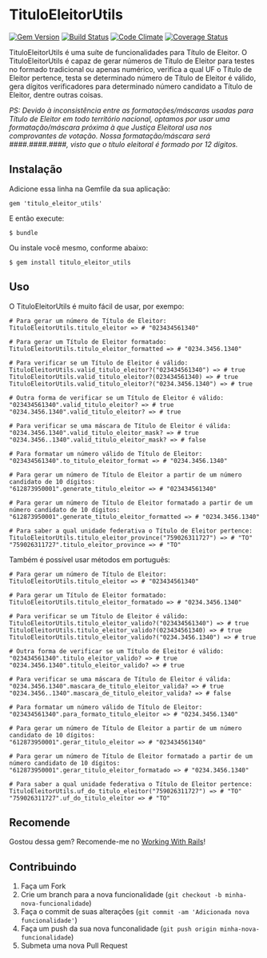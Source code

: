 # TituloEleitorUtils
[![Gem Version](https://badge.fury.io/rb/titulo_eleitor_utils.png)](http://badge.fury.io/rb/titulo_eleitor_utils)
[![Build Status](https://travis-ci.org/jacksonpires/titulo_eleitor_utils.svg?branch=master)](https://travis-ci.org/jacksonpires/titulo_eleitor_utils)
[![Code Climate](https://codeclimate.com/github/jacksonpires/titulo_eleitor_utils.png)](https://codeclimate.com/github/jacksonpires/titulo_eleitor_utils)
[![Coverage Status](https://coveralls.io/repos/jacksonpires/cpf_utils/badge.png?branch=master)](https://coveralls.io/r/jacksonpires/cpf_utils?branch=master)

TituloEleitorUtils é uma suíte de funcionalidades para Título de Eleitor.
O TituloEleitorUtils é capaz de gerar números de Título de Eleitor para testes no formado tradicional ou apenas numérico, verifica a qual UF o Título de Eleitor pertence, testa se determinado número de Título de Eleitor é válido, gera dígitos verificadores para determinado número candidato a Título de Eleitor, dentre outras coisas.

*PS: Devido à inconsistência entre as formatações/máscaras usadas para Título de Eleitor em todo território nacional, optamos por usar uma formatação/máscara próxima à que Justiça Eleitoral usa nos comprovantes de votação. Nossa formatação/máscara será ####.####.####, visto que o título eleitoral é formado por 12 dígitos.*

## Instalação

Adicione essa linha na Gemfile da sua aplicação:

    gem 'titulo_eleitor_utils'

E então execute:

    $ bundle

Ou instale você mesmo, conforme abaixo:

    $ gem install titulo_eleitor_utils

## Uso

O TituloEleitorUtils é muito fácil de usar, por exempo:

    # Para gerar um número de Título de Eleitor:
    TituloEleitorUtils.titulo_eleitor => # "023434561340"

    # Para gerar um Título de Eleitor formatado:
    TituloEleitorUtils.titulo_eleitor_formatted => # "0234.3456.1340"

    # Para verificar se um Título de Eleitor é válido:
    TituloEleitorUtils.valid_titulo_eleitor?("023434561340") => # true
    TituloEleitorUtils.valid_titulo_eleitor?(023434561340) => # true
    TituloEleitorUtils.valid_titulo_eleitor?("0234.3456.1340") => # true

    # Outra forma de verificar se um Título de Eleitor é válido:
    "023434561340".valid_titulo_eleitor? => # true
    "0234.3456.1340".valid_titulo_eleitor? => # true

    # Para verificar se uma máscara de Título de Eleitor é válida:
    "0234.3456.1340".valid_titulo_eleitor_mask? => # true
    "0234.3456..1340".valid_titulo_eleitor_mask? => # false

    # Para formatar um número válido de Título de Eleitor:
    "023434561340".to_titulo_eleitor_format => # "0234.3456.1340"

    # Para gerar um número de Título de Eleitor a partir de um número candidato de 10 dígitos:
    "612873950001".generate_titulo_eleitor => # "023434561340"

    # Para gerar um número de Título de Eleitor formatado a partir de um número candidato de 10 dígitos:
    "612873950001".generate_titulo_eleitor_formatted => # "0234.3456.1340"

    # Para saber a qual unidade federativa o Título de Eleitor pertence:
    TituloEleitorUtils.titulo_eleitor_province("759026311727") => # "TO"
    "759026311727".titulo_eleitor_province => # "TO"

Também é possível usar métodos em português:

    # Para gerar um número de Título de Eleitor:
    TituloEleitorUtils.titulo_eleitor => # "023434561340"

    # Para gerar um Título de Eleitor formatado:
    TituloEleitorUtils.titulo_eleitor_formatado => # "0234.3456.1340"

    # Para verificar se um Título de Eleitor é válido:
    TituloEleitorUtils.titulo_eleitor_valido?("023434561340") => # true
    TituloEleitorUtils.titulo_eleitor_valido?(023434561340) => # true
    TituloEleitorUtils.titulo_eleitor_valido?("0234.3456.1340") => # true

    # Outra forma de verificar se um Título de Eleitor é válido:
    "023434561340".titulo_eleitor_valido? => # true
    "0234.3456.1340".titulo_eleitor_valido? => # true

    # Para verificar se uma máscara de Título de Eleitor é válida:
    "0234.3456.1340".mascara_de_titulo_eleitor_valida? => # true
    "0234.3456..1340".mascara_de_titulo_eleitor_valida? => # false

    # Para formatar um número válido de Título de Eleitor:
    "023434561340".para_formato_titulo_eleitor => # "0234.3456.1340"

    # Para gerar um número de Título de Eleitor a partir de um número candidato de 10 dígitos:
    "612873950001".gerar_titulo_eleitor => # "023434561340"

    # Para gerar um número de Título de Eleitor formatado a partir de um número candidato de 10 dígitos:
    "612873950001".gerar_titulo_eleitor_formatado => # "0234.3456.1340"

    # Para saber a qual unidade federativa o Título de Eleitor pertence:
    TituloEleitorUtils.uf_do_titulo_eleitor("759026311727") => # "TO"
    "759026311727".uf_do_titulo_eleitor => # "TO"

## Recomende

Gostou dessa gem? Recomende-me no [Working With Rails](http://www.workingwithrails.com/people/148426)!

## Contribuindo

1. Faça um Fork
2. Crie um branch para a nova funcionalidade (`git checkout -b minha-nova-funcionalidade`)
3. Faça o commit de suas alterações  (`git commit -am 'Adicionada nova funcionalidade'`)
4. Faça um push da sua nova funconalidade (`git push origin minha-nova-funcionalidade`)
5. Submeta uma nova Pull Request
